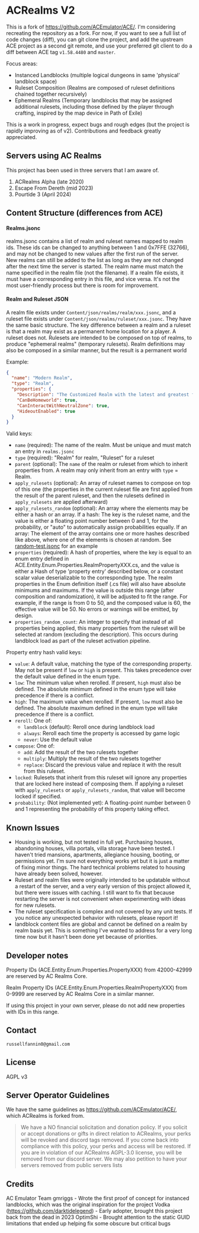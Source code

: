 # ACRealms V2

This is a fork of https://github.com/ACEmulator/ACE/. I'm considering recreating the repository as a fork. For now, if you want to see a full list of code changes (diff), you can git clone the project, and add the upstream ACE project as a second git remote, and use your preferred git client to do a diff between ACE tag `v1.58.4480` and `master`.

Focus areas:
 - Instanced Landblocks (multiple logical dungeons in same 'physical' landblock space)
 - Ruleset Composition (Realms are composed of ruleset definitions chained together recursively)
 - Ephemeral Realms (Temporary landblocks that may be assigned additional rulesets, including those defined by the player through crafting, inspired by the map device in Path of Exile)

 This is a work in progress, expect bugs and rough edges (but the project is rapidly improving as of v2). Contributions and feedback greatly appreciated.


## Servers using AC Realms

This project has been used in three servers that I am aware of.
1. ACRealms Alpha (late 2020)
2. Escape From Dereth (mid 2023)
3. Pourtide 3 (April 2024)

## Content Structure (differences from ACE)

#### Realms.jsonc
realms.jsonc contains a list of realm and ruleset names mapped to realm ids. These ids can be changed to anything between 1 and 0x7FFE (32766), and may not be changed to new values after the first run of the server.  
New realms can still be added to the list as long as they are not changed after the next time the server is started.
The realm name must match the name specified in the realm file (not the filename).
If a realm file exists, it must have a corresponding entry in this file, and vice versa. It's not the most user-friendly process but there is room for improvement.

#### Realm and Ruleset JSON

A realm file exists under `Content/json/realms/realm/xxx.jsonc`, and a ruleset file exists under `Content/json/realms/ruleset/xxx.jsonc`. They have the same basic structure.
The key difference between a realm and a ruleset is that a realm may exist as a permanent home location for a player. A ruleset does not. Rulesets are intended to be composed on top of realms, to produce "ephemeral realms" (temporary rulesets).
Realm definitions may also be composed in a similar manner, but the result is a permanent world

Example:
```json
{
  "name": "Modern Realm",
  "type": "Realm",
  "properties": {
    "Description": "The Customized Realm with the latest and greatest features.",
    "CanBeHomeworld": true,
    "CanInteractWithNeutralZone": true,
    "HideoutEnabled": true
  }
}
```

Valid keys:
- `name` (required): The name of the realm. Must be unique and must match an entry in `realms.jsonc`
- `type` (required): "Realm" for realm, "Ruleset" for a ruleset
- `parent` (optional): The `name` of the realm or ruleset from which to inherit properties from. A realm may only inherit from an entry with `type` = Realm. 
- `apply_rulesets` (optional): An array of ruleset names to compose on top of this one (the properties in the current ruleset file are first applied from the result of the parent ruleset, and then the rulesets defined in `apply_rulesets` are applied afterward)
- `apply_rulesets_random` (optional): An array where the elements may be either a hash or an array.
  If a hash: The key is the ruleset name, and the value is either a floating point number between 0 and 1, for the probability, or "auto" to automatically assign probabilities equally.
  If an array: The element of the array contains one or more hashes described like above, where one of the elements is chosen at random.
  See [random-test.jsonc](https://github.com/ACRealms/ACRealms.WorldServer/blob/master/Content/json/realms/ruleset/random-test.jsonc) for an example
- `properties` (required): A hash of properties, where the key is equal to an enum entry defined in ACE.Entity.Enum.Properties.RealmPropertyXXX.cs, and the value is either a Hash of type 'property entry' described below, or a constant scalar value deserializable to the corresponding type.
  The realm properties in the Enum definition itself (.cs file) will also have absolute minimums and maximums. If the value is outside this range (after composition and randomization), it will be adjusted to fit the range. For example, if the range is from 0 to 50, and the composed value is 60, the effective value will be 50. No errors or warnings will be emitted, by design.
- `properties_random_count`: An integer to specify that instead of all properties being applied, this many properties from the ruleset will be selected at random (excluding the description). This occurs during landblock load as part of the ruleset activation pipeline.

Property entry hash valid keys:
- `value`: A default value, matching the type of the corresponding property. May not be present if `low` or `high` is present. This takes precedence over the default value defined in the enum type.
- `low`: The minimum value when rerolled. If present, `high` must also be defined. The absolute minimum defined in the enum type will take precedence if there is a conflict. 
- `high`: The maximum value when rerolled. If present, `low` must also be defined. The absolute maximum defined in the enum type will take precedence if there is a conflict.
- `reroll`: One of:
  - `landblock` (default): Reroll once during landblock load
  - `always`: Reroll each time the property is accessed by game logic
  - `never`: Use the default value
- `compose`: One of:
  - `add`: Add the result of the two rulesets together
  - `multiply`: Multiply the result of the two rulesets together
  - `replace`: Discard the previous value and replace it with the result from this ruleset.
- `locked`: Rulesets that inherit from this ruleset will ignore any properties that are locked here instead of composing them. If applying a ruleset with `apply_rulesets` or `apply_rulesets_random`, that value will become locked if specified.
- `probability`: (Not implemented yet): A floating-point number between 0 and 1 representing the probability of this property taking effect.


## Known Issues

- Housing is working, but not tested in full yet. Purchasing houses, abandoning houses, villa portals, villa storage have been tested. I haven't tried mansions, apartments, allegiance housing, booting, or permissions yet. I'm sure not everything works yet but it is just a matter of fixing minor things. The hard technical problems related to housing have already been solved, however.
- Ruleset and realm files were originally intended to be updatable without a restart of the server, and a very early version of this project allowed it, but there were issues with caching. I still want to fix that because restarting the server is not convenient when experimenting with ideas for new rulesets.
- The ruleset specification is complex and not covered by any unit tests. If you notice any unexpected behavior with rulesets, please report it!
- landblock content files are global and cannot be defined on a realm by realm basis yet. This is something I've wanted to address for a very long time now but it hasn't been done yet because of priorities.

## Developer notes

Property IDs (ACE.Entity.Enum.Properties.PropertyXXX) from 42000-42999 are reserved by AC Realms Core. 

Realm Property IDs (ACE.Entity.Enum.Properties.RealmPropertyXXX) from 0-9999 are reserved by AC Realms Core in a similar manner.

If using this project in your own server, please do not add new properties with IDs in this range.

## Contact

`russellfannin0@gmail.com`


## License

AGPL v3

## Server Operator Guidelines

We have the same guidelines as https://github.com/ACEmulator/ACE/, which ACRealms is forked from.

> We have a NO financial solicitation and donation policy. If you solicit or accept donations or gifts in direct relation to ACRealms, your perks will be revoked and discord tags removed. If you come back into compliance with this policy, your perks and access will be restored.
> If you are in violation of our ACRealms AGPL-3.0 license, you will be removed from our discord server. We may also petition to have your servers removed from public servers lists

## Credits

AC Emulator Team
gmriggs - Wrote the first proof of concept for instanced landblocks, which was the original inspiration for the project
Vodka (https://github.com/darktidelegend) - Early adopter, brought this project back from the dead in 2023
OptimShi - Brought attention to the static GUID limitations that ended up helping fix some obscure but critical bugs
